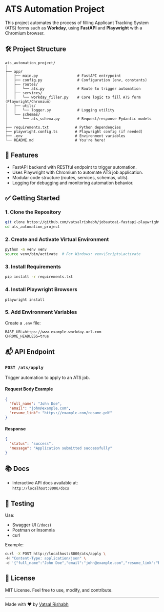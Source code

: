 # ATS Automation Project

This project automates the process of filling Applicant Tracking System (ATS) forms such as **Workday**, using **FastAPI** and **Playwright** with a Chromium browser.

## 🛠 Project Structure

```
ats_automation_project/
│
├── app/
│   ├── main.py                  # FastAPI entrypoint
│   ├── config.py                # Configuration (env, constants)
│   ├── routes/
│   │   └── ats.py               # Route to trigger automation
│   ├── services/
│   │   └── workday_filler.py    # Core logic to fill ATS form (Playwright/Chromium)
│   ├── utils/
│   │   └── logger.py            # Logging utility
│   └── schemas/
│       └── ats_schema.py        # Request/response Pydantic models
│
├── requirements.txt            # Python dependencies
├── playwright.config.ts        # Playwright config (if needed)
├── .env                        # Environment variables
└── README.md                   # You're here!
```

## 🚀 Features

- FastAPI backend with RESTful endpoint to trigger automation.
- Uses Playwright with Chromium to automate ATS job application.
- Modular code structure (routes, services, schemas, utils).
- Logging for debugging and monitoring automation behavior.

## ✅ Getting Started

### 1. Clone the Repository

```bash
git clone https://github.com/vatsalrishabh/jobautoai-fastapi-playwright.git
cd ats_automation_project
```

### 2. Create and Activate Virtual Environment

```bash
python -m venv venv
source venv/bin/activate  # For Windows: venv\Scripts\activate
```

### 3. Install Requirements

```bash
pip install -r requirements.txt
```

### 4. Install Playwright Browsers

```bash
playwright install
```

### 5. Add Environment Variables

Create a `.env` file:

```env
BASE_URL=https://www.example-workday-url.com
CHROME_HEADLESS=true
```

## 📬 API Endpoint

### `POST /ats/apply`

Trigger automation to apply to an ATS job.

#### Request Body Example

```json
{
  "full_name": "John Doe",
  "email": "john@example.com",
  "resume_link": "https://example.com/resume.pdf"
}
```

#### Response

```json
{
  "status": "success",
  "message": "Application submitted successfully"
}
```

## 📚 Docs

- Interactive API docs available at:  
  `http://localhost:8000/docs`

## 🧪 Testing

Use:
- Swagger UI (`/docs`)
- Postman or Insomnia
- curl

Example:

```bash
curl -X POST http://localhost:8000/ats/apply \
-H "Content-Type: application/json" \
-d '{"full_name":"John Doe","email":"john@example.com","resume_link":"https://example.com/resume.pdf"}'
```

## 📄 License

MIT License. Feel free to use, modify, and contribute.

---

Made with ❤️ by [Vatsal Rishabh](https://github.com/vatsalrishabh)
